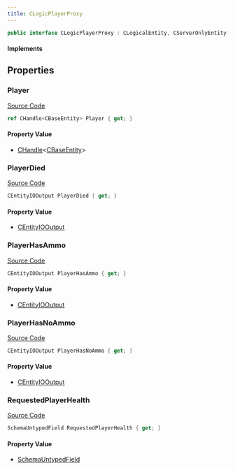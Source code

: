 ```yaml
---
title: CLogicPlayerProxy
---
```


```csharp
public interface CLogicPlayerProxy : CLogicalEntity, CServerOnlyEntity, CBaseEntity, CEntityInstance, ISchemaClass<CEntityInstance>, ISchemaClass<CBaseEntity>, ISchemaClass<CServerOnlyEntity>, ISchemaClass<CLogicalEntity>, ISchemaClass<CLogicPlayerProxy>, ISchemaField, ISchemaClass, INativeHandle
```

#### Implements

## Properties

### Player

[Source Code](https://github.com/swiftly-solution/swiftlys2/blob/beta/managed/src/SwiftlyS2.Generated/Schemas/Interfaces/CLogicPlayerProxy.cs#L16)

```csharp
ref CHandle<CBaseEntity> Player { get; }
```

#### Property Value

- [CHandle](/docs/api/shared/natives/chandle-1)<[CBaseEntity](/docs/api/shared/schemadefinitions/cbaseentity)>

### PlayerDied

[Source Code](https://github.com/swiftly-solution/swiftlys2/blob/beta/managed/src/SwiftlyS2.Generated/Schemas/Interfaces/CLogicPlayerProxy.cs#L22)

```csharp
CEntityIOOutput PlayerDied { get; }
```

#### Property Value

- [CEntityIOOutput](/docs/api/shared/schemadefinitions/centityiooutput)

### PlayerHasAmmo

[Source Code](https://github.com/swiftly-solution/swiftlys2/blob/beta/managed/src/SwiftlyS2.Generated/Schemas/Interfaces/CLogicPlayerProxy.cs#L18)

```csharp
CEntityIOOutput PlayerHasAmmo { get; }
```

#### Property Value

- [CEntityIOOutput](/docs/api/shared/schemadefinitions/centityiooutput)

### PlayerHasNoAmmo

[Source Code](https://github.com/swiftly-solution/swiftlys2/blob/beta/managed/src/SwiftlyS2.Generated/Schemas/Interfaces/CLogicPlayerProxy.cs#L20)

```csharp
CEntityIOOutput PlayerHasNoAmmo { get; }
```

#### Property Value

- [CEntityIOOutput](/docs/api/shared/schemadefinitions/centityiooutput)

### RequestedPlayerHealth

[Source Code](https://github.com/swiftly-solution/swiftlys2/blob/beta/managed/src/SwiftlyS2.Generated/Schemas/Interfaces/CLogicPlayerProxy.cs#L25)

```csharp
SchemaUntypedField RequestedPlayerHealth { get; }
```

#### Property Value

- [SchemaUntypedField](/docs/api/shared/schemas/schemauntypedfield)

